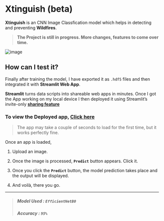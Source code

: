 # Xtinguish (beta)

**Xtinguish** is an CNN Image Classfication model which helps in detecting and preventing **Wildfires**.

> **The Project is still in progress. More changes, features to come over time.**

![image](https://user-images.githubusercontent.com/57211163/123479724-facc7b80-d61e-11eb-82d6-5018c7c0c573.png)


## How can I test it?

Finally after training the model, I have exported it as `.hdf5` files and then integrated it with **Streamlit Web App**. 

**Streamlit** turns data scripts into shareable web apps in minutes. 
Once I got the App working on my local device I then deployed it using Streamlit’s invite-only **[sharing feature](https://streamlit.io/sharing)**

### To view the Deployed app, [Click here](https://share.streamlit.io/gauravreddy08/food-vision/main/food-vision/app.py)

> The app may take a couple of seconds to load for the first time, but it works perfectly fine.

Once an app is loaded, 

1. Upload an image.

2. Once the image is processed, **`Predict`** button appears. Click it.

3. Once you click the **`Predict`** button, the model prediction takes place and the output will be displayed.

4. And voilà, there you go.
----
   

> ##### **Model Used :** **`EfficientNetB0`**
>
> ##### Accuracy : **`95%`**
